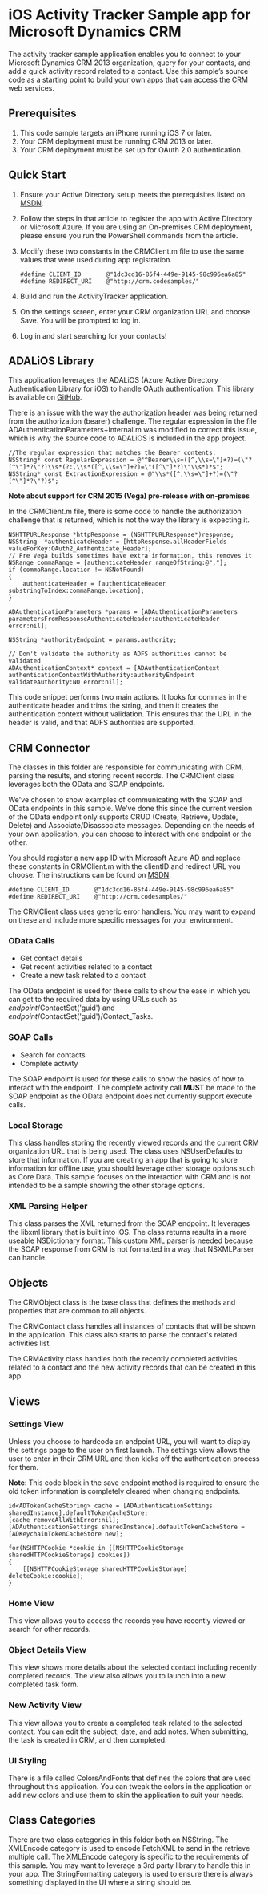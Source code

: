 # iOS Activity Tracker Sample app for Microsoft Dynamics CRM #

The activity tracker sample application enables you to connect to your Microsoft Dynamics CRM 2013 organization, query for your contacts, and add a quick activity record related to a contact.  Use this sample’s source code as a starting point to build your own apps that can access the CRM web services. 

## Prerequisites ##
1.  This code sample targets an iPhone running iOS 7 or later.
2.  Your CRM deployment must be running CRM 2013 or later.
3.  Your CRM deployment must be set up for OAuth 2.0 authentication.

## Quick Start ##
1. Ensure your Active Directory setup meets the prerequisites listed on [MSDN](http://msdn.microsoft.com/en-us/library/dn531010.aspx).
2. Follow the steps in that article to register the app with Active Directory or Microsoft Azure. If you are using an On-premises CRM deployment, please ensure you run the PowerShell commands from the article.
3. Modify these two constants in the CRMClient.m file to use the same values that were used during app registration.

	`#define CLIENT_ID       @"1dc3cd16-85f4-449e-9145-98c996ea6a85"`
	`#define REDIRECT_URI    @"http://crm.codesamples/"`

4. Build and run the ActivityTracker application.
5. On the settings screen, enter your CRM organization URL and choose Save.  You will be prompted to log in.
6. Log in and start searching for your contacts!

## ADALiOS Library ##
This application leverages the ADALiOS (Azure Active Directory Authentication Library for iOS) to handle OAuth authentication.  This library is available on [GitHub](https://github.com/AzureAD/azure-activedirectory-library-for-objc).

There is an issue with the way the authorization header was being returned from the authorization (bearer) challenge.  The regular expression in the file ADAuthenticationParameters+Internal.m was modified to correct this issue, which is why the source code to ADALiOS is included in the app project.
	
	//The regular expression that matches the Bearer contents:
	NSString* const RegularExpression = @"^Bearer\\s+([^,\\s=\"]+?)=(\"?[^\"]*?\"?)\\s*(?:,\\s*([^,\\s=\"]+?)=\"([^\"]*?)\"\\s*)*$";
	NSString* const ExtractionExpression = @"\\s*([^,\\s=\"]+?)=(\"?[^\"]*?\"?)$";

**Note about support for CRM 2015 (Vega) pre-release with on-premises**

In the CRMClient.m file, there is some code to handle the authorization challenge that is returned, which is not the way the library is expecting it.

	NSHTTPURLResponse *httpResponse = (NSHTTPURLResponse*)response;
    NSString  *authenticateHeader = [httpResponse.allHeaderFields valueForKey:OAuth2_Authenticate_Header];
    // Pre Vega builds sometimes have extra information, this removes it
    NSRange commaRange = [authenticateHeader rangeOfString:@","];
    if (commaRange.location != NSNotFound)
    {
        authenticateHeader = [authenticateHeader substringToIndex:commaRange.location];
    }
        
    ADAuthenticationParameters *params = [ADAuthenticationParameters parametersFromResponseAuthenticateHeader:authenticateHeader error:nil];
        
    NSString *authorityEndpoint = params.authority;
        
    // Don't validate the authority as ADFS authorities cannot be validated
    ADAuthenticationContext* context = [ADAuthenticationContext authenticationContextWithAuthority:authorityEndpoint validateAuthority:NO error:nil];
    
This code snippet performs two main actions.  It looks for commas in the authenticate header and trims the string, and then it creates the authentication context without validation.
This ensures that the URL in the header is valid, and that ADFS authorities are supported.

## CRM Connector ##
The classes in this folder are responsible for communicating with CRM, parsing the results, and storing recent records.  The CRMClient class leverages both the OData and SOAP endpoints.

We've chosen to show examples of communicating with the SOAP and OData endpoints in this sample.  We've done this since the current version of the OData endpoint only supports CRUD (Create, Retrieve, Update, Delete) and Associate/Disassociate messages. Depending on the needs of your own application, you can choose to interact with one endpoint or the other.

You should register a new app ID with Microsoft Azure AD and replace these constants in CRMClient.m with the clientID and redirect URL you choose.  The instructions can be found on [MSDN](http://msdn.microsoft.com/en-us/library/dn531010.aspx).

	#define CLIENT_ID       @"1dc3cd16-85f4-449e-9145-98c996ea6a85"
	#define REDIRECT_URI    @"http://crm.codesamples/"
	
The CRMClient class uses generic error handlers.  You may want to expand on these and include more specific messages for your environment.

### OData Calls ###
- Get contact details
- Get recent activities related to a contact
- Create a new task related to a contact

The OData endpoint is used for these calls to show the ease in which you can get to the required data by using URLs such as *endpoint*/ContactSet('guid') and *endpoint*/ContactSet('guid')/Contact_Tasks.

### SOAP Calls ###
- Search for contacts
- Complete activity

The SOAP endpoint is used for these calls to show the basics of how to interact with the endpoint.  The complete activity call **MUST** be made to the SOAP endpoint as the OData endpoint does not currently support execute calls.

### Local Storage ###
This class handles storing the recently viewed records and the current CRM organization URL that is being used.  The class uses NSUserDefaults to store that information.  If you are creating an app that is going to store information for offline use, you should leverage other storage options such as Core Data.  This sample focuses on the interaction with CRM and is not intended to be a sample showing the other storage options.

### XML Parsing Helper ###
This class parses the XML returned from the SOAP endpoint.  It leverages the libxml library that is built into iOS.  The class returns results in a more useable NSDictionary format.  This custom XML parser is needed because the SOAP response from CRM is not formatted in a way that NSXMLParser can handle.

## Objects ##
The CRMObject class is the base class that defines the methods and properties that are common to all objects.

The CRMContact class handles all instances of contacts that will be shown in the application.  This class also starts to parse the contact's related activities list.

The CRMActivity class handles both the recently completed activities related to a contact and the new activity records that can be created in this app.

## Views ##

### Settings View ###
Unless you choose to hardcode an endpoint URL, you will want to display the settings page to the user on first launch.  The settings view allows the user to enter in their CRM URL and then kicks off the authentication process for them.

**Note**:
This code block in the save endpoint method is required to ensure the old token information is completely cleared when changing endpoints.

	id<ADTokenCacheStoring> cache = [ADAuthenticationSettings sharedInstance].defaultTokenCacheStore;
    [cache removeAllWithError:nil];
    [ADAuthenticationSettings sharedInstance].defaultTokenCacheStore = [ADKeychainTokenCacheStore new];
        
    for(NSHTTPCookie *cookie in [[NSHTTPCookieStorage sharedHTTPCookieStorage] cookies])
    {
    	[[NSHTTPCookieStorage sharedHTTPCookieStorage] deleteCookie:cookie];
    }
        
### Home View ###
This view allows you to access the records you have recently viewed or search for other records.

### Object Details View ###
This view shows more details about the selected contact including recently completed records.  The view also allows you to launch into a new completed task form.

### New Activity View ###
This view allows you to create a completed task related to the selected contact.  You can edit the subject, date, and add notes.  When submitting, the task is created in CRM, and then completed.

### UI Styling ###
There is a file called ColorsAndFonts that defines the colors that are used throughout this application.  You can tweak the colors in the application or add new colors and use them to skin the application to suit your needs.

## Class Categories ##
There are two class categories in this folder both on NSString.  The XMLEncode category is used to encode FetchXML to send in the retrieve multiple call.  The XMLEncode category is specific to the requirements of this sample.  You may want to leverage a 3rd party library to handle this in your app.  The StringFormatting category is used to ensure there is always something displayed in the UI where a string should be.

